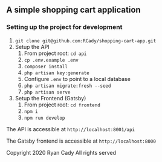 ## A simple shopping cart application

### Setting up the project for development
1. `git clone git@github.com:RCady/shopping-cart-app.git`
2. Setup the API
    1. From project root: `cd api`
    2. `cp .env.example .env`
    3. `composer install`
    4. `php artisan key:generate`
    5. Configure `.env` to point to a local database
    6. `php artisan migrate:fresh --seed`
    7. `php artisan serve`
3. Setup the Frontend (Gatsby)
    1. From project root: `cd frontend`
    2. `npm i`
    3. `npm run develop`

The API is accessible at `http://localhost:8001/api`

The Gatsby frontend is accessible at `http://localhost:8000`

Copyright 2020 Ryan Cady All rights served
